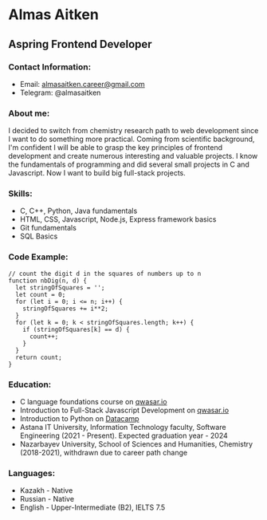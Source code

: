 # Almas Aitken
## Aspring Frontend Developer
### Contact Information:
* Email: almasaitken.career@gmail.com
* Telegram: @almasaitken

### About me: 
I decided to switch from chemistry research path to web development since I want to do something more practical. Coming from scientific background, I'm confident I will be able to grasp the key principles of frontend development and create numerous interesting and valuable projects. I know the fundamentals of programming and did several small projects in C and Javascript. Now I want to build big full-stack projects.
### Skills:
* C, C++, Python, Java fundamentals
* HTML, CSS, Javascript, Node.js, Express framework basics
* Git fundamentals
* SQL Basics
### Code Example:
```
// count the digit d in the squares of numbers up to n
function nbDig(n, d) {
  let stringOfSquares = '';
  let count = 0;
  for (let i = 0; i <= n; i++) {
    stringOfSquares += i**2;
  }
  for (let k = 0; k < stringOfSquares.length; k++) {
    if (stringOfSquares[k] == d) {
      count++;
    }
  }
  return count;
}
```
### Education:
* C language foundations course on [qwasar.io](https://drive.google.com/file/d/1erucI8w7h87iAXXxo2jmiWDs7cT2MJJq/view?usp=sharing)
* Introduction to Full-Stack Javascript Development on [qwasar.io](https://drive.google.com/file/d/1D0nIH_nPrkCI7qzGaURh1P6gWGq78VJM/view?usp=sharing)
* Introduction to Python on [Datacamp](https://drive.google.com/file/d/1acAGN9_mANESEIcIyG_lWzl9eT7vhBNr/view?usp=sharing)
* Astana IT University, Information Technology faculty, Software Engineering (2021 - Present). Expected graduation year - 2024
* Nazarbayev University, School of Sciences and Humanities, Chemistry (2018-2021), withdrawn due to career path change

### Languages:
* Kazakh - Native
* Russian - Native
* English - Upper-Intermediate (B2), IELTS 7.5